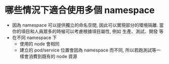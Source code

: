 # 哪些情況下適合使用多個 namespace

- 因為 namespace 可以提供獨立的命名空間, 因此可以實現部分的環境隔離. 當你的項目和人員眾多的時候可以考慮根據項目屬性, 例如 生產、測試、開發 等
- 在不同 namespace 下
	- 使用的 node 會相同
	- 建立的 pod/service 位置會因為 namespace 而不同, 所以若跑測試等一樣會消費到既有的 node 資源